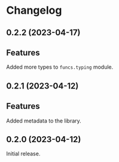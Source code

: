 # Changelog

<!-- changelogging: start -->

## 0.2.2 (2023-04-17)

## Features

Added more types to `funcs.typing` module.

## 0.2.1 (2023-04-12)

## Features

Added metadata to the library.

## 0.2.0 (2023-04-12)

Initial release.
